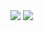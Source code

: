 <img src="https://github-readme-stats.vercel.app/api?username=jubewe&show_icons=true&hide_border=false&title_color=00ffff&icon_color=ffff7de9&bg_color=09131B&text_color=ffffff&border_color=0c1a25"/>
<img src="https://komarev.com/ghpvc/?username=jubewe&label=Profile%20views&color=00ffff&style=flat"/>
